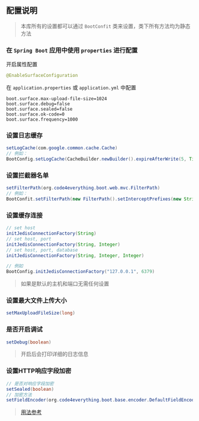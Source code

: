 ## 配置说明

> 本库所有的设置都可以通过 `BootConfit` 类来设置，类下所有方法均为静态方法

### 在 `Spring Boot` 应用中使用 `properties` 进行配置

开启属性配置

``` java
@EnableSurfaceConfiguration
```

在 `application.properties` 或 `application.yml` 中配置

``` properties
boot.surface.max-upload-file-size=1024
boot.surface.debug=false
boot.surface.sealed=false
boot.surface.ok-code=0
boot.surface.frequency=1000
```


### 设置日志缓存

``` java
setLogCache(com.google.common.cache.Cache)
// 例如：
BootConfig.setLogCache(CacheBuilder.newBuilder().expireAfterWrite(5, TimeUnit.SECONDS).build());
```

### 设置拦截器名单

``` java
setFilterPath(org.code4everything.boot.web.mvc.FilterPath)
// 例如：
BootConfit.setFilterPath(new FilterPath().setInterceptPrefixes(new String[]{"/user", "/custom"}));
```

### 设置缓存连接

``` java
// set host 
initJedisConnectionFactory(String)
// set host, port
initJedisConnectionFactory(String, Integer)
// set host, port, database
initJedisConnectionFactory(String, Integer, Integer)

// 例如
BootConfig.initJedisConnectionFactory("127.0.0.1", 6379)
```

> 如果是默认的主机和端口无需任何设置

### 设置最大文件上传大小

``` java
setMaxUploadFileSize(long)
```

### 是否开启调试

``` java
setDebug(boolean)
```

> 开启后会打印详细的日志信息

### 设置HTTP响应字段加密

``` java
// 是否对响应字段加密
setSealed(boolean)
// 加密方法
setFieldEncoder(org.code4everything.boot.base.encoder.DefaultFieldEncoder)
```

> [用法参考](response.md)
